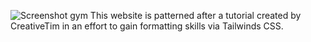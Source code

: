 ![Screenshot gym](https://user-images.githubusercontent.com/79175009/151229123-c36d2119-3536-40e5-b329-83a2de831693.png)
This website is patterned after a tutorial created by CreativeTim in an effort to gain formatting skills via Tailwinds CSS.

